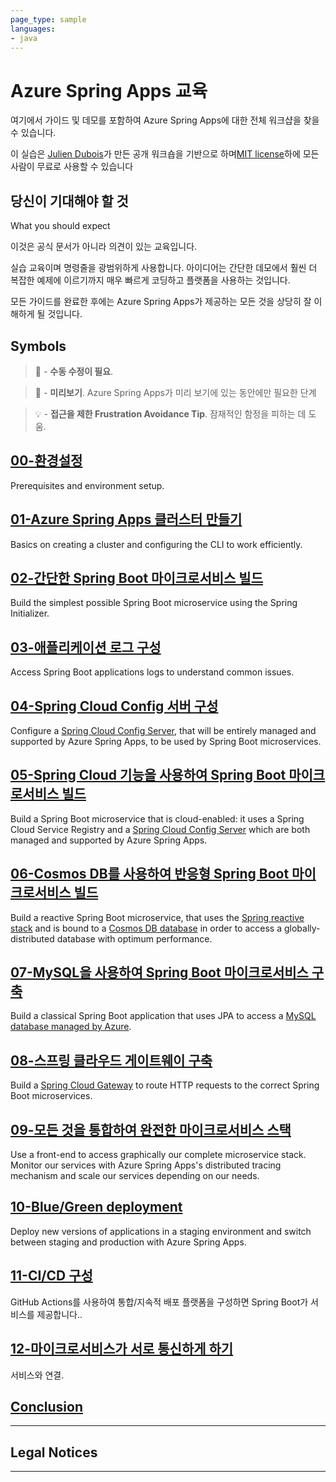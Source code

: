 ```yaml
---
page_type: sample
languages:
- java
---
```


# Azure Spring Apps 교육

여기에서 가이드 및 데모를 포함하여 Azure Spring Apps에 대한 전체 워크샵을 찾을 수 있습니다.

이 실습은 [Julien Dubois](https://twitter.com/juliendubois)가 만든 공개 워크숍을 기반으로 하며[MIT license](LICENSE.txt)하에 모든 사람이 무료로 사용할 수 있습니다

## 당신이 기대해야 할 것
What you should expect

이것은 공식 문서가 아니라 의견이 있는 교육입니다.

실습 교육이며 명령줄을 광범위하게 사용합니다. 아이디어는 간단한 데모에서 훨씬 더 복잡한 예제에 이르기까지 매우 빠르게 코딩하고 플랫폼을 사용하는 것입니다.

모든 가이드를 완료한 후에는 Azure Spring Apps가 제공하는 모든 것을 상당히 잘 이해하게 될 것입니다.

## Symbols

>🛑 -  __수동 수정이 필요__.

>🚧 - __미리보기__. Azure Spring Apps가 미리 보기에 있는 동안에만 필요한 단계

>💡 - __접근을 제한 Frustration Avoidance Tip__. 잠재적인 함정을 피하는 데 도움.

## [00-환경설정](./00-setup-your-environment.md)

Prerequisites and environment setup.

## [01-Azure Spring Apps 클러스터 만들기](./01-create-an-azure-spring-cloud-instance.md)

Basics on creating a cluster and configuring the CLI to work efficiently.

## [02-간단한 Spring Boot 마이크로서비스 빌드](02-build-a-simple-spring-boot-microservice.md)

Build the simplest possible Spring Boot microservice using the Spring Initializer.

## [03-애플리케이션 로그 구성](03-configure-monitoring.md)

Access Spring Boot applications logs to understand common issues.

## [04-Spring Cloud Config 서버 구성](04-configure-a-spring-cloud-config-server/README.md)

Configure a [Spring Cloud Config Server](https://cloud.spring.io/spring-cloud-config), that will be entirely managed and supported by Azure Spring Apps, to be used by Spring Boot microservices.

## [05-Spring Cloud 기능을 사용하여 Spring Boot 마이크로서비스 빌드](05-build-a-spring-boot-microservice-using-spring-cloud-features.md)

Build a Spring Boot microservice that is cloud-enabled: it uses a Spring Cloud Service Registry and a [Spring Cloud Config Server](https://cloud.spring.io/spring-cloud-config) which are both managed and supported by Azure Spring Apps.

## [06-Cosmos DB를 사용하여 반응형 Spring Boot 마이크로서비스 빌드](06-build-a-reactive-spring-boot-microservice-using-cosmosdb.md)

Build a reactive Spring Boot microservice, that uses the [Spring reactive stack](https://docs.spring.io/spring/docs/current/spring-framework-reference/web-reactive.html) and is bound to a [Cosmos DB database](https://docs.microsoft.com/en-us/azure/cosmos-db/?WT.mc_id=azurespringcloud-github-judubois) in order to access a globally-distributed database with optimum performance.

## [07-MySQL을 사용하여 Spring Boot 마이크로서비스 구축](07-build-a-spring-boot-microservice-using-mysql.md)

Build a classical Spring Boot application that uses JPA to access a [MySQL database managed by Azure](https://docs.microsoft.com/en-us/azure/mysql/?WT.mc_id=azurespringcloud-github-judubois).

## [08-스프링 클라우드 게이트웨이 구축](08-build-a-spring-cloud-gateway.md)

Build a [Spring Cloud Gateway](https://spring.io/projects/spring-cloud-gateway) to route HTTP requests to the correct Spring Boot microservices.

## [09-모든 것을 통합하여 완전한 마이크로서비스 스택](09-putting-it-all-together-a-complete-microservice-stack.md)

Use a front-end to access graphically our complete microservice stack. Monitor our services with Azure Spring Apps's distributed tracing mechanism and scale our services depending on our needs.

## [10-Blue/Green deployment](10-blue-green-deployment.md)

Deploy new versions of applications in a staging environment and switch between staging and production with Azure Spring Apps.

## [11-CI/CD 구성](11-configure-ci-cd.md)

GitHub Actions를 사용하여 통합/지속적 배포 플랫폼을 구성하면 Spring Boot가 서비스를 제공합니다..

## [12-마이크로서비스가 서로 통신하게 하기](12-making-microservices-talk-to-each-other.md)

서비스와 연결.

## [Conclusion](./99-conclusion.md)

---

## Legal Notices

---
